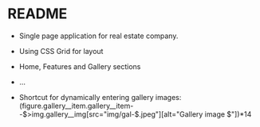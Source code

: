 # README

* Single page application for real estate company.  

* Using CSS Grid for layout

* Home, Features and Gallery sections

* ... 

* Shortcut for dynamically entering gallery images:
(figure.gallery__item.gallery__item--$>img.gallery__img[src="img/gal-$.jpeg"][alt="Gallery image $"])*14   

